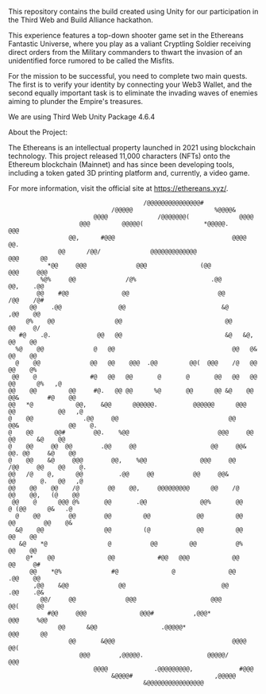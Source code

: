 This repository contains the build created using Unity for our participation in the Third Web and Build Alliance hackathon.

This experience features a top-down shooter game set in the Ethereans Fantastic Universe, where you play as a valiant Cryptling Soldier receiving direct orders from the Military commanders to thwart the invasion of an unidentified force rumored to be called the Misfits.

For the mission to be successful, you need to complete two main quests. The first is to verify your identity by connecting your Web3 Wallet, and the second equally important task is to eliminate the invading waves of enemies aiming to plunder the Empire's treasures.

We are using Third Web Unity Package 4.6.4


About the Project:

The Ethereans is an intellectual property launched in 2021 using blockchain technology. This project released 11,000 characters (NFTs) onto the Ethereum blockchain (Mainnet) and has since been developing tools, including a token gated 3D printing platform and, currently, a video game. 

For more information, visit the official site at https://ethereans.xyz/.


                                                                                                    
                                                                                                    
                                          /@@@@@@@@@@@@@@@#                                         
                                 /@@@@@                       %@@@@&                                
                            @@@@              /@@@@@@@(              @@@@                           
                        @@@         @@@@@(                 *@@@@@.        @@@                       
                     @@,      #@@@                                 @@@@       @@.                   
                  @@      /@@/              @@@@@@@@@@@@@               @@@      @@                 
               *@@     @@@              @@@               (@@              @@@     @@@              
             %@%     @@              /@%                     .@@              @@,    .@@            
            @@    #@@               @@                         @@               /@@    /@#          
          @@    .@@                @@                           &@                ,@@    @@         
         @%    @@                 @@                             @@                 @@     @/       
       #@    .@.             @@   @@                             &@   &@,             @@    @@      
      %@    @@              @   @@                                 @@   @&             @@    @@     
      @    @@              @@   @@    @@@  .@@         @@(  @@@    /@   @@              @@    @%    
     @@    @               #@   @@   @@       @       @       @@   @@   @@       @@      @%   ,@    
    @@    @@         @@     #@.   @@ @@      %@       @@      @@ &@    @@     @@&        #@    @@   
    @@   *@            @@,    &@@      @@@@@@.          @@@@@@      @@@     @@            @@   ,@   
    @    @@              .@@     @@                               @@     @@&              @@    @.  
    @    @@      @@#        @@.    %@@                         @@@     @@         @@      &@    @@  
    @    @@     @@  @@        .@@     @@                     @@     @@&        @@. @@     &@    @@  
    @    @@    &@     @@@        @@,    %@@               @@@     @@        /@@     @@    @@    @.  
    @@   /@    @,      @@          .@@     @@           @@     @@&          @@       @.   @@   ,@   
    @@    @@    @@    /@        @@    @@,     @@@@@@@@@      @@    /@        @@    @@,   (@    @@   
     @@    @      @@@ @%       @@       .@@               @@%       @@        @ (@@      @&   .@    
      @    @@        @@        @@         @@             @@         @@        @@        @@    @&    
      &@    @@                 @@         (@             @@         @@                 @@    @@     
       &@    *@                 @           @@         @@           @%                @@    @@      
         @*    @@               @@            #@@   @@@            @@               @@     @#       
          @@    *@%              #@               @               @@              .@@    @@         
           ,@@    &@@              @@                           @@              .@@    .@&          
             @@/     @@              @@@                     @@@              @@(     @@            
               #@@     @@@               @@@#           ,@@@*              @@@     %@@              
                  @@      &@@                  .@@@@@*                  @@@      @@                 
                     @@       &@@@                                 @@@@       @@(                   
                        @@@        ,@@@@@.                  @@@@@/        @@@                       
                            @@@@             .@@@@@@@@@,             #@@@                           
                                 &@@@@#                       ,@@@@@                                
                                          &@@@@@@@@@@@@@@@@                                         
                                                                                                    
